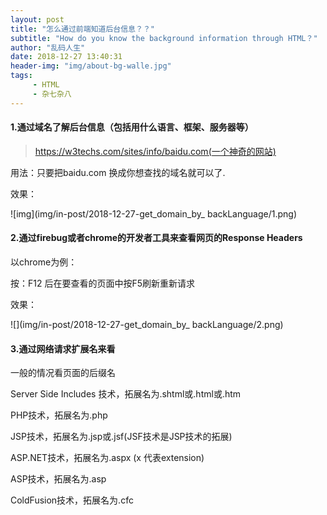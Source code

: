 ```yaml
---
layout: post
title: "怎么通过前端知道后台信息？？"
subtitle: "How do you know the background information through HTML？"
author: "乱码人生"
date: 2018-12-27 13:40:31
header-img: "img/about-bg-walle.jpg"
tags:
     - HTML
     - 杂七杂八
---
```


#### 1.通过域名了解后台信息（包括用什么语言、框架、服务器等）

> https://w3techs.com/sites/info/baidu.com(一个神奇的网站)

用法：只要把baidu.com 换成你想查找的域名就可以了.

效果：

![img](img/in-post/2018-12-27-get_domain_by_ backLanguage/1.png)

#### 2.通过firebug或者chrome的开发者工具来查看网页的Response Headers

以chrome为例：

按：F12 后在要查看的页面中按F5刷新重新请求

效果：

![](img/in-post/2018-12-27-get_domain_by_ backLanguage/2.png)

#### 3.通过网络请求扩展名来看

一般的情况看页面的后缀名

Server Side Includes 技术，拓展名为.shtml或.html或.htm 

PHP技术，拓展名为.php 

JSP技术，拓展名为.jsp或.jsf(JSF技术是JSP技术的拓展) 

ASP.NET技术，拓展名为.aspx (x 代表extension) 

ASP技术，拓展名为.asp

ColdFusion技术，拓展名为.cfc

